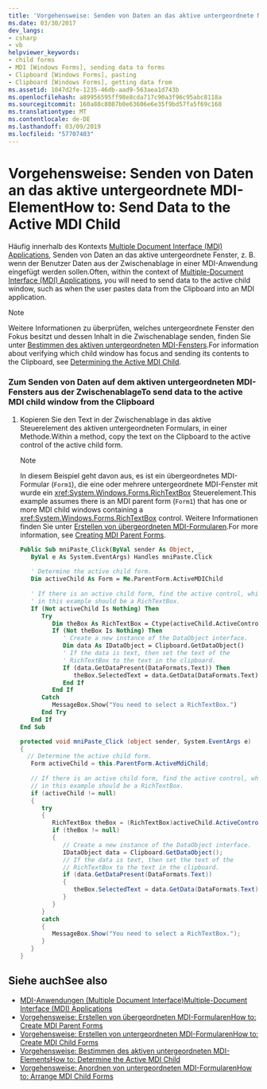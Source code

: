 ```yaml
---
title: 'Vorgehensweise: Senden von Daten an das aktive untergeordnete MDI-Element'
ms.date: 03/30/2017
dev_langs:
- csharp
- vb
helpviewer_keywords:
- child forms
- MDI [Windows Forms], sending data to forms
- Clipboard [Windows Forms], pasting
- Clipboard [Windows Forms], getting data from
ms.assetid: 1047d2fe-1235-46db-aad9-563aea1d743b
ms.openlocfilehash: a89956595ff98e8cda717c90a3f96c95abc8118a
ms.sourcegitcommit: 160a88c8087b0e63606e6e35f9bd57fa5f69c168
ms.translationtype: MT
ms.contentlocale: de-DE
ms.lasthandoff: 03/09/2019
ms.locfileid: "57707403"
---
```

# <a name="how-to-send-data-to-the-active-mdi-child"></a><span data-ttu-id="9dd9c-102">Vorgehensweise: Senden von Daten an das aktive untergeordnete MDI-Element</span><span class="sxs-lookup"><span data-stu-id="9dd9c-102">How to: Send Data to the Active MDI Child</span></span>
<span data-ttu-id="9dd9c-103">Häufig innerhalb des Kontexts [Multiple Document Interface (MDI) Applications](multiple-document-interface-mdi-applications.md), Senden von Daten an das aktive untergeordnete Fenster, z. B. wenn der Benutzer Daten aus der Zwischenablage in einer MDI-Anwendung eingefügt werden sollen.</span><span class="sxs-lookup"><span data-stu-id="9dd9c-103">Often, within the context of [Multiple-Document Interface (MDI) Applications](multiple-document-interface-mdi-applications.md), you will need to send data to the active child window, such as when the user pastes data from the Clipboard into an MDI application.</span></span>  
  
> [!NOTE]
>  <span data-ttu-id="9dd9c-104">Weitere Informationen zu überprüfen, welches untergeordnete Fenster den Fokus besitzt und dessen Inhalt in die Zwischenablage senden, finden Sie unter [Bestimmen des aktiven untergeordneten MDI-Fensters](how-to-determine-the-active-mdi-child.md).</span><span class="sxs-lookup"><span data-stu-id="9dd9c-104">For information about verifying which child window has focus and sending its contents to the Clipboard, see [Determining the Active MDI Child](how-to-determine-the-active-mdi-child.md).</span></span>  
  
### <a name="to-send-data-to-the-active-mdi-child-window-from-the-clipboard"></a><span data-ttu-id="9dd9c-105">Zum Senden von Daten auf dem aktiven untergeordneten MDI-Fensters aus der Zwischenablage</span><span class="sxs-lookup"><span data-stu-id="9dd9c-105">To send data to the active MDI child window from the Clipboard</span></span>  
  
1.  <span data-ttu-id="9dd9c-106">Kopieren Sie den Text in der Zwischenablage in das aktive Steuerelement des aktiven untergeordneten Formulars, in einer Methode.</span><span class="sxs-lookup"><span data-stu-id="9dd9c-106">Within a method, copy the text on the Clipboard to the active control of the active child form.</span></span>  
  
    > [!NOTE]
    >  <span data-ttu-id="9dd9c-107">In diesem Beispiel geht davon aus, es ist ein übergeordnetes MDI-Formular (`Form1`), die eine oder mehrere untergeordnete MDI-Fenster mit wurde ein <xref:System.Windows.Forms.RichTextBox> Steuerelement.</span><span class="sxs-lookup"><span data-stu-id="9dd9c-107">This example assumes there is an MDI parent form (`Form1`) that has one or more MDI child windows containing a <xref:System.Windows.Forms.RichTextBox> control.</span></span> <span data-ttu-id="9dd9c-108">Weitere Informationen finden Sie unter [Erstellen von übergeordneten MDI-Formularen](how-to-create-mdi-parent-forms.md).</span><span class="sxs-lookup"><span data-stu-id="9dd9c-108">For more information, see [Creating MDI Parent Forms](how-to-create-mdi-parent-forms.md).</span></span>  
  
    ```vb  
    Public Sub mniPaste_Click(ByVal sender As Object, _  
       ByVal e As System.EventArgs) Handles mniPaste.Click  
  
       ' Determine the active child form.  
       Dim activeChild As Form = Me.ParentForm.ActiveMDIChild  
  
       ' If there is an active child form, find the active control, which  
       ' in this example should be a RichTextBox.  
       If (Not activeChild Is Nothing) Then  
          Try  
             Dim theBox As RichTextBox = Ctype(activeChild.ActiveControl, RichTextBox)  
             If (Not theBox Is Nothing) Then  
                ' Create a new instance of the DataObject interface.  
                Dim data As IDataObject = Clipboard.GetDataObject()  
                ' If the data is text, then set the text of the   
                ' RichTextBox to the text in the clipboard.  
                If (data.GetDataPresent(DataFormats.Text)) Then  
                   theBox.SelectedText = data.GetData(DataFormats.Text).ToString()  
                End If  
             End If  
          Catch  
             MessageBox.Show("You need to select a RichTextBox.")  
          End Try  
       End If  
    End Sub  
    ```  
  
    ```csharp  
    protected void mniPaste_Click (object sender, System.EventArgs e)  
    {  
      // Determine the active child form.  
       Form activeChild = this.ParentForm.ActiveMdiChild;  
  
       // If there is an active child form, find the active control, which  
       // in this example should be a RichTextBox.  
       if (activeChild != null)  
       {  
          try   
          {  
             RichTextBox theBox = (RichTextBox)activeChild.ActiveControl;  
             if (theBox != null)  
             {  
                // Create a new instance of the DataObject interface.  
                IDataObject data = Clipboard.GetDataObject();  
                // If the data is text, then set the text of the   
                // RichTextBox to the text in the clipboard.  
                if (data.GetDataPresent(DataFormats.Text))  
                {  
                   theBox.SelectedText = data.GetData(DataFormats.Text).ToString();                 
                }  
             }  
          }  
          catch   
          {  
             MessageBox.Show("You need to select a RichTextBox.");  
          }  
       }  
    }  
    ```  
  
## <a name="see-also"></a><span data-ttu-id="9dd9c-109">Siehe auch</span><span class="sxs-lookup"><span data-stu-id="9dd9c-109">See also</span></span>
- [<span data-ttu-id="9dd9c-110">MDI-Anwendungen (Multiple Document Interface)</span><span class="sxs-lookup"><span data-stu-id="9dd9c-110">Multiple-Document Interface (MDI) Applications</span></span>](multiple-document-interface-mdi-applications.md)
- [<span data-ttu-id="9dd9c-111">Vorgehensweise: Erstellen von übergeordneten MDI-Formularen</span><span class="sxs-lookup"><span data-stu-id="9dd9c-111">How to: Create MDI Parent Forms</span></span>](how-to-create-mdi-parent-forms.md)
- [<span data-ttu-id="9dd9c-112">Vorgehensweise: Erstellen von untergeordneten MDI-Formularen</span><span class="sxs-lookup"><span data-stu-id="9dd9c-112">How to: Create MDI Child Forms</span></span>](how-to-create-mdi-child-forms.md)
- [<span data-ttu-id="9dd9c-113">Vorgehensweise: Bestimmen des aktiven untergeordneten MDI-Elements</span><span class="sxs-lookup"><span data-stu-id="9dd9c-113">How to: Determine the Active MDI Child</span></span>](how-to-determine-the-active-mdi-child.md)
- [<span data-ttu-id="9dd9c-114">Vorgehensweise: Anordnen von untergeordneten MDI-Formularen</span><span class="sxs-lookup"><span data-stu-id="9dd9c-114">How to: Arrange MDI Child Forms</span></span>](how-to-arrange-mdi-child-forms.md)
